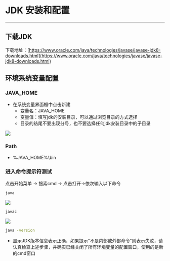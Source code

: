 # JDK 安装和配置

---

## 下载JDK

下载地址：[https://www.oracle.com/java/technologies/javase/javase-jdk8-downloads.html](https://www.oracle.com/java/technologies/javase/javase-jdk8-downloads.html) 

## 环境系统变量配置

### JAVA_HOME

-   在系统变量界面框中点击新建
    -   变量名：JAVA_HOME
    -   变量值：填写jdk的安装目录，可以通过浏览目录的方式选择
    -   目录的结尾不要出现分号，也不要选择任何jdk安装目录中的子目录

![](https://img-blog.csdnimg.cn/20200812135625990.png?x-oss-process=image/watermark,type_ZmFuZ3poZW5naGVpdGk,shadow_10,text_aHR0cHM6Ly9ibG9nLmNzZG4ubmV0L3FxXzMxNTEwNjA3,size_16,color_FFFFFF,t_70)

### Path

- %JAVA_HOME%\bin

### 进入命令提示符测试

点击开始菜单 -> 搜索cmd -> 点击打开->依次输入以下命令

```sh
java
```

![](https://img-blog.csdnimg.cn/20200812151124764.png?x-oss-process=image/watermark,type_ZmFuZ3poZW5naGVpdGk,shadow_10,text_aHR0cHM6Ly9ibG9nLmNzZG4ubmV0L3FxXzMxNTEwNjA3,size_16,color_FFFFFF,t_70)

```sh
javac
```

![](https://img-blog.csdnimg.cn/20200812151205166.png?x-oss-process=image/watermark,type_ZmFuZ3poZW5naGVpdGk,shadow_10,text_aHR0cHM6Ly9ibG9nLmNzZG4ubmV0L3FxXzMxNTEwNjA3,size_16,color_FFFFFF,t_70)

```sh
java -version
```

- 显示JDK版本信息表示正确，如果提示"不是内部或外部命令"则表示失败，请认真检查上述步骤，并确实已经关闭了所有环境变量的配置窗口，使用的是新的cmd窗口